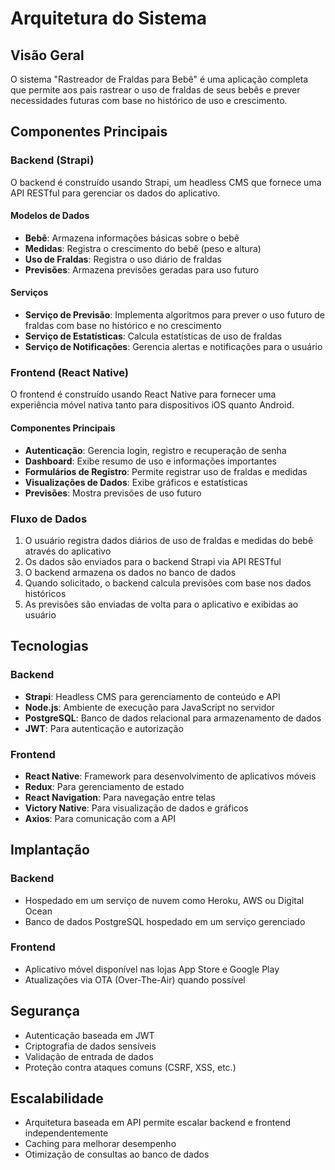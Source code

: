 # Arquitetura do Sistema

## Visão Geral

O sistema "Rastreador de Fraldas para Bebê" é uma aplicação completa que permite aos pais rastrear o uso de fraldas de seus bebês e prever necessidades futuras com base no histórico de uso e crescimento.

## Componentes Principais

### Backend (Strapi)

O backend é construído usando Strapi, um headless CMS que fornece uma API RESTful para gerenciar os dados do aplicativo.

#### Modelos de Dados
- **Bebê**: Armazena informações básicas sobre o bebê
- **Medidas**: Registra o crescimento do bebê (peso e altura)
- **Uso de Fraldas**: Registra o uso diário de fraldas
- **Previsões**: Armazena previsões geradas para uso futuro

#### Serviços
- **Serviço de Previsão**: Implementa algoritmos para prever o uso futuro de fraldas com base no histórico e no crescimento
- **Serviço de Estatísticas**: Calcula estatísticas de uso de fraldas
- **Serviço de Notificações**: Gerencia alertas e notificações para o usuário

### Frontend (React Native)

O frontend é construído usando React Native para fornecer uma experiência móvel nativa tanto para dispositivos iOS quanto Android.

#### Componentes Principais
- **Autenticação**: Gerencia login, registro e recuperação de senha
- **Dashboard**: Exibe resumo de uso e informações importantes
- **Formulários de Registro**: Permite registrar uso de fraldas e medidas
- **Visualizações de Dados**: Exibe gráficos e estatísticas
- **Previsões**: Mostra previsões de uso futuro

### Fluxo de Dados

1. O usuário registra dados diários de uso de fraldas e medidas do bebê através do aplicativo
2. Os dados são enviados para o backend Strapi via API RESTful
3. O backend armazena os dados no banco de dados
4. Quando solicitado, o backend calcula previsões com base nos dados históricos
5. As previsões são enviadas de volta para o aplicativo e exibidas ao usuário

## Tecnologias

### Backend
- **Strapi**: Headless CMS para gerenciamento de conteúdo e API
- **Node.js**: Ambiente de execução para JavaScript no servidor
- **PostgreSQL**: Banco de dados relacional para armazenamento de dados
- **JWT**: Para autenticação e autorização

### Frontend
- **React Native**: Framework para desenvolvimento de aplicativos móveis
- **Redux**: Para gerenciamento de estado
- **React Navigation**: Para navegação entre telas
- **Victory Native**: Para visualização de dados e gráficos
- **Axios**: Para comunicação com a API

## Implantação

### Backend
- Hospedado em um serviço de nuvem como Heroku, AWS ou Digital Ocean
- Banco de dados PostgreSQL hospedado em um serviço gerenciado

### Frontend
- Aplicativo móvel disponível nas lojas App Store e Google Play
- Atualizações via OTA (Over-The-Air) quando possível

## Segurança

- Autenticação baseada em JWT
- Criptografia de dados sensíveis
- Validação de entrada de dados
- Proteção contra ataques comuns (CSRF, XSS, etc.)

## Escalabilidade

- Arquitetura baseada em API permite escalar backend e frontend independentemente
- Caching para melhorar desempenho
- Otimização de consultas ao banco de dados 